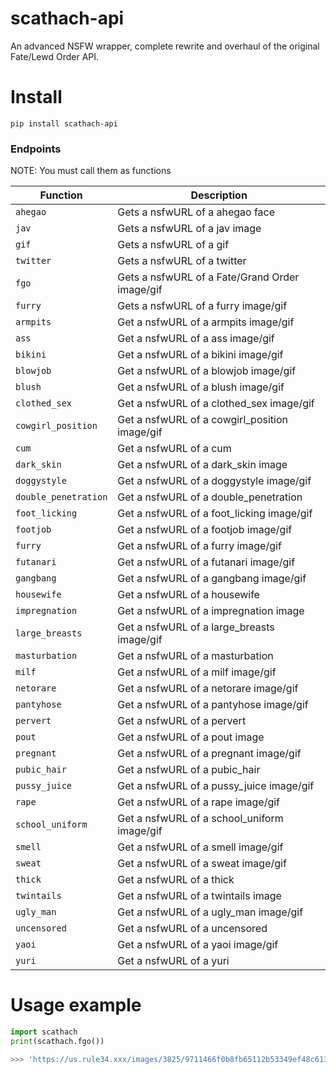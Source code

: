 # scathach-api
An advanced NSFW wrapper, complete rewrite and overhaul of the original Fate/Lewd Order API.

# Install
```
pip install scathach-api
```

### Endpoints
NOTE: You must call them as functions  

| Function | Description |
| -------- | ----------- |
| `ahegao` | Gets a nsfwURL of a ahegao face |
| `jav` | Gets a nsfwURL of a jav image |
| `gif` | Gets a nsfwURL of a gif |
| `twitter` | Gets a nsfwURL of a twitter |
| `fgo` | Gets a nsfwURL of a Fate/Grand Order image/gif |
| `furry` | Gets a nsfwURL of a furry image/gif |
| `armpits`  | Get a nsfwURL of a armpits image/gif |
| `ass` | Get a nsfwURL of a ass image/gif |
| `bikini` | Get a nsfwURL of a bikini image/gif |
| `blowjob` | Get a nsfwURL of a blowjob image/gif |
| `blush` | Get a nsfwURL of a blush image/gif |
| `clothed_sex` | Get a nsfwURL of a clothed_sex image/gif |
| `cowgirl_position` | Get a nsfwURL of a cowgirl_position image/gif |
| `cum` | Get a nsfwURL of a cum |
| `dark_skin` | Get a nsfwURL of a dark_skin image |
| `doggystyle` | Get a nsfwURL of a doggystyle image/gif |
| `double_penetration` | Get a nsfwURL of a double_penetration |
| `foot_licking` | Get a nsfwURL of a foot_licking image/gif |
| `footjob` | Get a nsfwURL of a footjob image/gif |
| `furry` | Get a nsfwURL of a furry image/gif |
| `futanari` | Get a nsfwURL of a futanari image/gif |
| `gangbang` | Get a nsfwURL of a gangbang image/gif |
| `housewife` | Get a nsfwURL of a housewife |
| `impregnation` | Get a nsfwURL of a impregnation image |
| `large_breasts` | Get a nsfwURL of a large_breasts image/gif |
| `masturbation` | Get a nsfwURL of a masturbation |
| `milf` | Get a nsfwURL of a milf image/gif |
| `netorare` | Get a nsfwURL of a netorare image/gif |
| `pantyhose` | Get a nsfwURL of a pantyhose image/gif |
| `pervert` | Get a nsfwURL of a pervert |
| `pout` | Get a nsfwURL of a pout image |
| `pregnant` | Get a nsfwURL of a pregnant image/gif |
| `pubic_hair` | Get a nsfwURL of a pubic_hair |
| `pussy_juice` | Get a nsfwURL of a pussy_juice image/gif |
| `rape` | Get a nsfwURL of a rape image/gif |
| `school_uniform` | Get a nsfwURL of a school_uniform image/gif |
| `smell` | Get a nsfwURL of a smell image/gif |
| `sweat` | Get a nsfwURL of a sweat image/gif |
| `thick` | Get a nsfwURL of a thick |
| `twintails` | Get a nsfwURL of a twintails image |
| `ugly_man` | Get a nsfwURL of a ugly_man image/gif |
| `uncensored` | Get a nsfwURL of a uncensored |
| `yaoi` | Get a nsfwURL of a yaoi image/gif |
| `yuri` | Get a nsfwURL of a yuri |  

# Usage example
```py
import scathach
print(scathach.fgo())

>>> 'https://us.rule34.xxx/images/3825/9711466f0b8fb65112b53349ef48c613.png'
```
